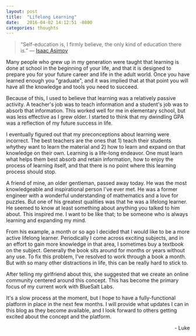 ```yaml
---
layout: post
title:  "Lifelong Learning"
date:   2016-04-02 14:12:51 -0800
categories: thoughts
---
```


<blockquote>“Self-education is, I firmly believe, the only kind of education there is.”
<span class="blockquote-subtext">― <a href="http://www.goodreads.com/author/show/16667.Isaac_Asimov">Isaac Asimov</a></span>
</blockquote>


Many people who grew up in my generation were taught that learning is done at school in the beginning of your life, and that it is designed to prepare you for your future career and life in the adult world. Once you have learned enough you "graduate", and it was implied that at that point you will have all the knowledge and tools you need to succeed.

Because of this, I used to believe that learning was a relatively passive activity. A teacher's job was to teach information and a student's job was to absorb that information. This worked well for me in elementary school, but was less effective as I grew older. I started to think that my dwindling GPA was a reflection of my future success in life.

I eventually figured out that my preconceptions about learning were incorrect. The best teachers are the ones that 1) teach their students *why*they want to learn the material and 2) how to learn and expand on that knowledge on their own. Learning is a life-long endeavor. One must learn what helps them best absorb and retain information, how to enjoy the process of learning itself, and that there is no point where this learning process should stop.

A friend of mine, an older gentleman, passed away today. He was the most knowledgeable and inspirational person I've ever met. He was a former engineer with a wonderful understanding of mathematics and a love for puzzles. But one of his greatest qualities was that he was a lifelong learner. He seemed to know at least something about anything you talked to him about. This inspired me. I want to be like that; to be someone who is always learning and expanding my mind.

From his example, a month or so ago I decided that I would like to be a more active lifelong learner. Periodically I come across exciting subjects, and in an effort to gain more knowledge in that area, I sometimes buy a textbook on the subject. Generally the book sits around for months or years without any use. To fix this problem, I've resolved to work through a book a month. But with so many other distractions in life, this can be really hard to stick to.

After telling my girlfriend about this, she suggested that we create an online community centered around this concept. This has become the primary focus of my current work with BlueSalt Labs.

It's a slow process at the moment, but I hope to have a fully-functional platform in place in the next few months. I will provide what updates I can in this blog as they become available, and I look forward to others getting excited about the concept and the platform. <!--If you have any questions, comments, suggestions, etc., please leave a comment below!-->


<p style="text-align:right;"> - Luke</p>